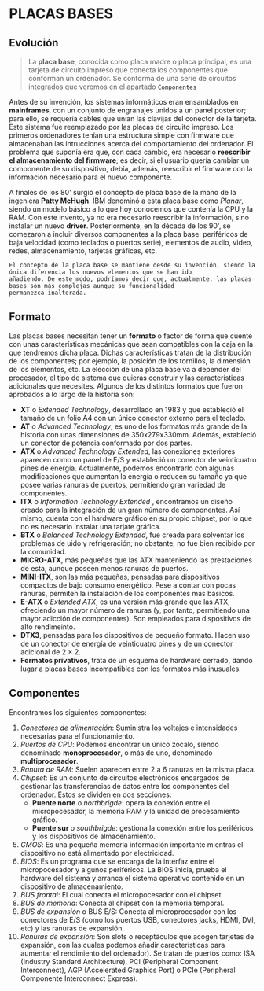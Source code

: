# PLACAS BASES

## Evolución

  > La **placa base**, conocida como placa madre o placa principal, es una tarjeta de circuito impreso que conecta los componentes que conforman un ordenador. Se       conforma de una serie de circuitos integrados que veremos en el apartado [`Componentes`](https://lmrocio.github.io/Sistemas-informaticos/)

  Antes de su invención, los sistemas informáticos eran ensamblados en **mainframes**, con un conjunto de engranajes unidos a un panel posterior; para ello, se requería cables que unían las clavijas del conector de la tarjeta. Este sistema fue reemplazado por las placas de circuito impreso. Los primeros ordenadores tenían una estructura simple con firmware que almacenaban las intrucciones acerca del comportamiento del ordenador. El problema que suponía era que, con cada cambio, era necesario **reescribir el almacenamiento del firmware**; es decir, si el usuario quería cambiar un componente de su dispositivo, debía, además, reescribir el firmware con la información necesario para el nuevo componente.

  A finales de los 80' surgió el concepto de placa base de la mano de la ingeniera **Patty McHugh**. IBM denominó a esta placa base como *Planar*, siendo un modelo básico a lo que hoy conocemos que contenía la CPU y la RAM. Con este invento, ya no era necesario reescribir la información, sino instalar un nuevo **driver**. Posteriormente, en la década de los 90', se comezaron a incluir diversos componentes a la placa base: periféricos de baja velocidad (como teclados o puertos serie), elementos de audio, video, redes, almacenamiento, tarjetas gráficas, etc.

```
El concepto de la placa base se mantiene desde su invención, siendo la única diferencia los nuevos elementos que se han ido
añadiendo. De este modo, podríamos decir que, actualmente, las placas bases son más complejas aunque su funcionalidad
permanezca inalterada.
```

## Formato 

  Las placas bases necesitan tener un **formato** o factor de forma que cuente con unas características mecánicas que sean compatibles con la caja en la que tendremos dicha placa. Dichas características tratan de la distribución de los componentes; por ejemplo, la posición de los tornillos, la dimensión de los elementos, etc. La elección de una placa base va a depender del procesador, el tipo de sistema que quieras construir y las características adicionales que necesites. Algunos de los distintos formatos que fueron aprobados a lo largo de la historia son:

- **XT** o _Extended Technology_, desarrollado en 1983 y que estableció el tamaño de un folio A4 con un único conector externo para el teclado.
- **AT** o _Advanced Technology_, es uno de los formatos más grande de la historia con unas dimensiones de 350x279x330mm. Además, estableció un conector de potencia conformado por dos partes.
- **ATX** o _Advanced Technology Extended_, las conexiones exteriores aparecen como un panel de E/S y estableció un conector de veinticuatro pines de energía. Actualmente, podemos encontrarlo con algunas modificaciones que aumentan la energía o reducen su tamaño ya que posee varias ranuras de puertos, permitiendo gran variedad de componentes.
- **ITX** o _Information Technology Extended_ , encontramos un diseño creado para la integración de un gran número de componentes. Así mismo, cuenta con el hardware gráfico en su propio chipset, por lo que no es necesario instalar una tarjate gráfica.
- **BTX** o _Balanced Technology Extended_, fue creada para solventar los problemas de uido y refrigeración; no obstante, no fue bien recibido por la comunidad.
- **MICRO-ATX**, más pequeñas que las ATX manteniendo las prestaciones de esta, aunque poseen menos ranuras de puertos.
- **MINI-ITX**, son las más pequeñas, pensadas para dispositivos compactos de bajo consumo energético. Pese a contar con pocas ranuras, permiten la instalación de los componentes más básicos.
- **E-ATX** o _Extended ATX_, es una versión más grande que las ATX, ofreciendo un mayor número de ranuras (y, por tanto, permitiendo una mayor adicción de componentes). Son empleados para dispositivos de alto rendimeinto.
- **DTX3​**, pensadas para los dispositivos de pequeño formato. Hacen uso de un conector de energía de veinticuatro pines y de un conector adicional de 2 × 2.
- **Formatos privativos**, trata de un esquema de hardware cerrado, dando lugar a placas bases incompatibles con los formatos más inusuales. 


## Componentes

  Encontramos los siguientes componentes:

  1. _Conectores de alimentación_: Suministra los voltajes e intensidades necesarias para el funcionamiento.
  2. _Puertos de CPU_: Podemos encontrar un único zócalo, siendo denominado **monoprocesador**, o más de uno, denominado **multiprocesador**.
  3. _Ranura de RAM_: Suelen aparecen entre 2 a 6 ranuras en la misma placa.
  4. _Chipset_: Es un conjunto de circuitos electrónicos encargados de gestionar las transferencias de datos entre los componentes del ordenador. Estos se dividen en dos secciones:
     - **Puente norte** o _northbrigde_: opera la conexión entre el micropocesador, la memoria RAM y la unidad de procesamiento gráfico.
     - **Puente sur** o _southbrigde_: gestiona la conexión entre los periféricos y los dispositivos de almacenamiento.
  5. _CMOS_: Es una pequeña memoria información importante mientras el dispositivo no está alimentado por electricidad.
  6. _BIOS_: Es un programa que se encarga de la interfaz entre el micropocesador y algunos periféricos. La BIOS inicia, prueba el hardware del sistema y arranca el sistema operativo contenido en un dispositivo de almacenamiento.
  7. _BUS frontal_: El cual conecta el micropocesador con el chipset.
  8. _BUS de memoria_: Conecta al chipset con la memoria temporal.
  9. _BUS de expansión_ o BUS E/S: Conecta al microprocesador con los conectores de E/S (como los puertos USB, conectores jacks, HDMI, DVI, etc) y las ranuras de expansión.
  10. _Ranuras de expansión_: Son slots o receptáculos que acogen tarjetas de expansión, con las cuales podemos añadir características para aumentar el rendimiento del ordenador). Se tratan de puertos como: ISA (Industry Standard Architecture), PCI (Peripheral Component Interconnect), AGP (Accelerated Graphics Port) o PCIe (Peripheral Componente Interconnect Express).

